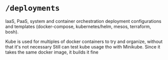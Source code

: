 # `/deployments`

IaaS, PaaS, system and container orchestration deployment configurations and templates (docker-compose, kubernetes/helm, mesos, terraform, bosh).

Kube is used for multiples of docker containers to try and organize, without that it's not necessary
Still can test kube usage tho with Minikube. Since it takes the same docker image, it builds it fine